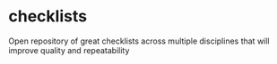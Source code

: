 # checklists
Open repository of great checklists across multiple disciplines that will improve quality and repeatability 
